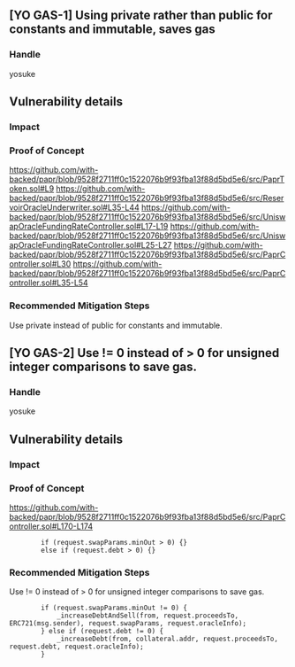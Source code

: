 ## [YO GAS-1] Using private rather than public for constants and immutable, saves gas

### Handle
yosuke

## Vulnerability details
### Impact

### Proof of Concept
https://github.com/with-backed/papr/blob/9528f2711ff0c1522076b9f93fba13f88d5bd5e6/src/PaprToken.sol#L9
https://github.com/with-backed/papr/blob/9528f2711ff0c1522076b9f93fba13f88d5bd5e6/src/ReservoirOracleUnderwriter.sol#L35-L44
https://github.com/with-backed/papr/blob/9528f2711ff0c1522076b9f93fba13f88d5bd5e6/src/UniswapOracleFundingRateController.sol#L17-L19
https://github.com/with-backed/papr/blob/9528f2711ff0c1522076b9f93fba13f88d5bd5e6/src/UniswapOracleFundingRateController.sol#L25-L27
https://github.com/with-backed/papr/blob/9528f2711ff0c1522076b9f93fba13f88d5bd5e6/src/PaprController.sol#L30
https://github.com/with-backed/papr/blob/9528f2711ff0c1522076b9f93fba13f88d5bd5e6/src/PaprController.sol#L35-L54

### Recommended Mitigation Steps
Use private instead of public for constants and immutable.

## [YO GAS-2] Use != 0 instead of > 0 for unsigned integer comparisons to save gas.

### Handle
yosuke

## Vulnerability details
### Impact

### Proof of Concept
https://github.com/with-backed/papr/blob/9528f2711ff0c1522076b9f93fba13f88d5bd5e6/src/PaprController.sol#L170-L174
```solidity=
        if (request.swapParams.minOut > 0) {} 
        else if (request.debt > 0) {}
```

### Recommended Mitigation Steps
Use != 0 instead of > 0 for unsigned integer comparisons to save gas.
```solidity=
        if (request.swapParams.minOut != 0) {
            _increaseDebtAndSell(from, request.proceedsTo, ERC721(msg.sender), request.swapParams, request.oracleInfo);
        } else if (request.debt != 0) {
            _increaseDebt(from, collateral.addr, request.proceedsTo, request.debt, request.oracleInfo);
        }
```
